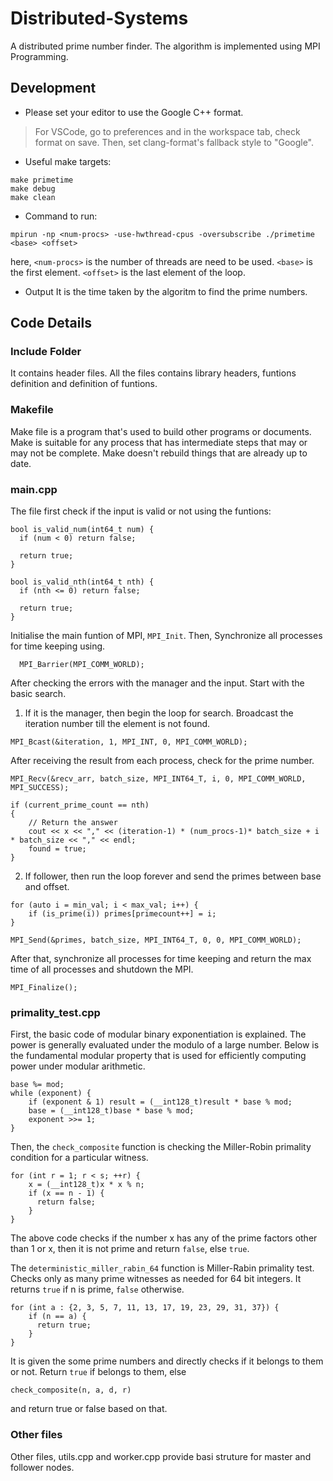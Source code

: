 # Distributed-Systems
A distributed prime number finder. The algorithm is implemented using MPI Programming. 

## Development
- Please set your editor to use the Google C++ format.
> For VSCode, go to preferences and in the workspace tab, check format on save. Then, set clang-format's fallback style to "Google".

- Useful make targets:
```
make primetime
make debug
make clean
```

- Command to run:
```
mpirun -np <num-procs> -use-hwthread-cpus -oversubscribe ./primetime <base> <offset>
``` 

here, `<num-procs>` is the number of threads are need to be used.
`<base>` is the first element.
`<offset>` is the last element of the loop.

- Output
It is the time taken by the algoritm to find the prime numbers.

## Code Details

### Include Folder

It contains header files. All the files contains library headers, funtions definition and definition of funtions.

### Makefile

Make file is a program that's used to build other programs or documents. Make is suitable for any process that has intermediate steps that may or may not be complete. Make doesn't rebuild things that are already up to date.

### main.cpp

The file first check if the input is valid or not using the funtions:

```
bool is_valid_num(int64_t num) {
  if (num < 0) return false;

  return true;
}

bool is_valid_nth(int64_t nth) {
  if (nth <= 0) return false;

  return true;
}
```
Initialise the main funtion of MPI, `MPI_Init`. Then, Synchronize all processes for time keeping using.

```
  MPI_Barrier(MPI_COMM_WORLD);
```

After checking the errors with the manager and the input. Start with the basic search. 

1. If it is the manager, then begin the loop for search. Broadcast the iteration number till the element is not found.
```
MPI_Bcast(&iteration, 1, MPI_INT, 0, MPI_COMM_WORLD);
```

After receiving the result from each process, check for the prime number.

```
MPI_Recv(&recv_arr, batch_size, MPI_INT64_T, i, 0, MPI_COMM_WORLD, MPI_SUCCESS);

if (current_prime_count == nth) 
{
    // Return the answer
    cout << x << "," << (iteration-1) * (num_procs-1)* batch_size + i * batch_size << "," << endl;
    found = true;
}
```
2. If follower, then run the loop forever and send the primes between base and offset.

```
for (auto i = min_val; i < max_val; i++) {
    if (is_prime(i)) primes[primecount++] = i;
}

MPI_Send(&primes, batch_size, MPI_INT64_T, 0, 0, MPI_COMM_WORLD);
```

After that, synchronize all processes for time keeping and return the max time of all processes and shutdown the MPI.

```
MPI_Finalize();
```

### primality_test.cpp

First, the basic code of modular binary exponentiation is explained. The power is generally evaluated under the modulo of a large number. Below is the fundamental modular property that is used for efficiently computing power under modular arithmetic. 
```
base %= mod;
while (exponent) {
    if (exponent & 1) result = (__int128_t)result * base % mod;
    base = (__int128_t)base * base % mod;
    exponent >>= 1;
}
```
Then, the `check_composite` function is checking the Miller-Robin primality condition for a particular witness.

```
for (int r = 1; r < s; ++r) {
    x = (__int128_t)x * x % n;
    if (x == n - 1) {
      return false;
    }
}
```

The above code checks if the number x has any of the prime factors other than 1 or x, then it is not prime and return `false`, else `true`.

The `deterministic_miller_rabin_64` function is Miller-Rabin primality test. Checks only as many prime witnesses as needed for 64 bit integers. It returns `true` if n is prime, `false` otherwise.

```
for (int a : {2, 3, 5, 7, 11, 13, 17, 19, 23, 29, 31, 37}) {
    if (n == a) {
      return true;
    }
}

```
It is given the some prime numbers and directly checks if it belongs to them or not. Return `true` if belongs to them, else
```
check_composite(n, a, d, r)
```
and return true or false based on that.

### Other files

Other files, utils.cpp and worker.cpp provide basi struture for master and follower nodes.
